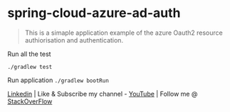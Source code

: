 # spring-cloud-azure-ad-auth

> This is a simaple application example of the azure Oauth2 resource authiorisation and authentication.



Run all the test

`
./gradlew test
`

Run application
`
./gradlew bootRun
`


[Linkedin](https://www.linkedin.com/in/saurabhshcs/) | Like & Subscribe my channel - [YouTube](https://www.youtube.com/channel/UCSQqjPw7_tfx1Ie4yYHbcxQ?pbjreload=102) | Follow me @ [StackOverFlow](https://stackoverflow.com/users/10719720/saurabhshcs?tab=profile)
